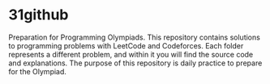 # 31github
Preparation for Programming Olympiads. This repository contains solutions to programming problems with LeetCode and Codeforces. Each folder represents a different problem, and within it you will find the source code and explanations. The purpose of this repository is daily practice to prepare for the Olympiad.
